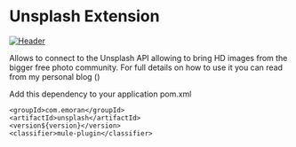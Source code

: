 
# Unsplash Extension

[![Header](https://miro.medium.com/max/600/1*uJvFKGrME-GsT-glF_fjUA.jpeg "Header")](https://yucelmoran.com/)

Allows to connect to the Unsplash API allowing to bring HD images from the bigger free photo community. For full details on how to use it you can read from my personal blog ()


Add this dependency to your application pom.xml

```
<groupId>com.emoran</groupId>
<artifactId>unsplash</artifactId>
<version${version}</version>
<classifier>mule-plugin</classifier>
```


